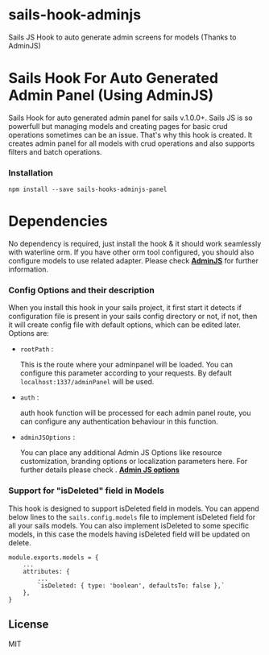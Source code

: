 
# sails-hook-adminjs

Sails JS Hook to auto generate admin screens for models (Thanks to AdminJS)

# Sails Hook For Auto Generated Admin Panel (Using AdminJS)

Sails Hook for auto generated admin panel for sails v.1.0.0+. Sails JS is so powerfull but managing models and creating pages for basic crud operations sometimes can be an issue. That's why this hook is created. It creates admin panel for all models with crud operations and also supports filters and batch operations.

### Installation

`npm install --save sails-hooks-adminjs-panel`

# Dependencies

No dependency is required, just install the hook & it should work seamlessly with waterline orm. If you have other orm tool configured, you should also configure models to use related adapter. Please check [**AdminJS**](https://github.com/SoftwareBrothers/adminjs) for further information.

### Config Options and their description

When you install this hook in your sails project, it first start it detects if configuration file is present in your sails config directory or not, if not, then it will create config file with default options, which can be edited later. Options are:

* `rootPath` :

    This is the route where your adminpanel will be loaded. You can configure this parameter according to your requests. By default `localhost:1337/adminPanel` will be used.

* `auth` :

    auth hook function will be processed for each admin panel route, you can configure any authentication behaviour in this function.

* `adminJSOptions` :

    You can place any additional Admin JS Options like resource customization, branding options or localization parameters here. For further details please check   . [**Admin JS options**](https://github.com/SoftwareBrothers/adminjs/blob/master/src/adminjs-options.interface.ts#L53)

### Support for "isDeleted" field in Models

This hook is designed to support isDeleted field in models. You can append below lines to the `sails.config.models` file to implement isDeleted field for all your sails models. You can also implement isDeleted to some specific models, in this case the models having isDeleted field will be updated on delete.

```
module.exports.models = {
    ...
    attributes: {
        ...
        `isDeleted: { type: 'boolean', defaultsTo: false },`
    },
}
```

## License

MIT
